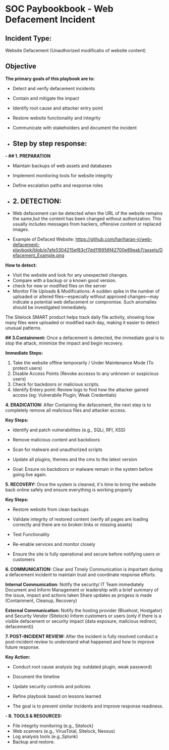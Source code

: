 # SOC Paybookbook - Web Defacement Incident

## Incident Type:
Website Defacement (Unauthorized modificatio of website content)

## Objective
**The primary goals of this playbook are to:**
- Detect and verify defacement incidents
- Contain and mitigate the impact
- Identify root cause and attacker entry point
- Restore website functionality and integrity
- Communicate with stakeholders and document the incident

- ## Step by step response:

**- ## 1. PREPARATION**
- Maintain backups of web assets and databases
- Implement monitoring tools for website integrity
- Define escalation paths and response roles

- ## 2. DETECTION:
- Web defacement can be detected when the URL of the website remains the same,but the content has been changed without authorization. This usually includes messages from hackers, offensive content or replaced images.

- Example of Defaced Website: https://github.com/hariharan-jr/web-defacement-playbook/blob/e7afe5304215ef83cf7dd119956f42700e89eab7/assets/Defacement_Example.png

**How to detect:**
- Visit the website and look for any unexpected changes.
- Compare with a backup or a known good version.
- check for new or modified files on the server
- Monitor File Uploads & Modifications: A sudden spike in the number of uploaded or altered files—especially without approved changes—may indicate a potential web defacement or compromise. Such anomalies should be investigated immediately.

The Sitelock SMART product helps track daily file activity, showing how many files were uploaded or modified each day, making it easier to detect unusual patterns.

**## 3.Containment:**
Once a defacement is detected, the immediate goal is to stop the attack, minimize the impact and begin recovery.

**Immediate Steps:**
1. Take the website offline temporarily / Under Maintenance Mode (To protect users)
2. Disable Access Points (Revoke accesss to any unknown or suspicious users)
3. Check for backdoors or malicious scripts.
4. Identify Entery point: Review logs to find how the attacker gained access (eg: Vulnerabile Plugin, Weak Credentials)

**4. ERADICATION:**
After Containing the defacement, the next step is to completely remove all malicious files and attacker access.

**Key Steps:**
- Identify and patch vulnerabilities (e.g., SQLi, RFI, XSS)
- Remove malicious content and backdoors
- Scan for malware and unauthorized scripts
- Update all plugins, themes and the cms to the latest version

- Goal: Ensure no backdoors or malware remain in the system before going live again.

**5. RECOVERY:**
Once the system is cleaned, it's time to bring the website back online safely and ensure everything is working properly

**Key Steps:**
- Restore website from clean backups
- Validate integrity of restored content (verify all pages are loading correctly and there are no broken links or missing assets)
- Test Functionality
- Re-enable services and monitor closely


- Ensure the site is fully operational and secure before notifying users or customers
  
**6. COMMUNICATION:**
Clear and Timely Communication is important during a defacement incident to maintain trust and coordinate response efforts.

**Internal Communication**:
Notify the security/ IT Team immediately
Document and Inform Management or leadership with a brief summary of the issue, impact and actions taken
Share updates as progess is made (Containment, Cleanup, Recovery)

**External Communication**:
Notify the hosting provider (Bluehost, Hostgator) and Security Vendor (Sitelock)
Inform customers or users (only if there is a visible defacement or security impact (data exposure, malicious redirect, defacement))

**7. POST-INCIDENT REVIEW:**
After the incident is fully resolved conduct a post-incident review to understand what happened and how to improve future response.

**Key Action:**
- Conduct root cause analysis (eg: outdated plugin, weak password)
- Document the timeline
- Update security controls and policies
- Refine playbook based on lessons learned

- The goal is to prevent similar incidents and improve response readiness.

**- 8. TOOLS & RESOURCES:**
- File integrity monitoring (e.g., Sitelock)
- Web scanners (e.g., VirusTotal, Sitelock, Nessus)
- Log analysis tools (e.g.,Splunk)
- Backup and restore.
